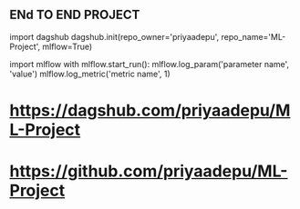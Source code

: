 ## ENd TO END PROJECT
import dagshub
dagshub.init(repo_owner='priyaadepu', repo_name='ML-Project', mlflow=True)

import mlflow
with mlflow.start_run():
  mlflow.log_param('parameter name', 'value')
  mlflow.log_metric('metric name', 1)
# https://dagshub.com/priyaadepu/ML-Project
# https://github.com/priyaadepu/ML-Project